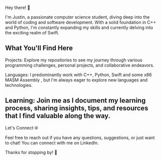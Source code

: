 Hey there! 👋

I'm Justin, a passionate computer science student, diving deep into the world of coding and software development. With a solid foundation in C++ and Python, I'm constantly expanding my skills and currently
delving into the exciting realm of Swift.

What You'll Find Here
-------------------------

Projects: Explore my repositories to see my journey through various programming challenges, personal projects, and collaborative endeavors.

Languages: I predominantly work with C++, Python, Swift and some x86 MASM Assembly , but I'm always eager to explore new languages and technologies.

Learning: Join me as I document my learning process, sharing insights, tips, and resources that I find valuable along the way.
------------------------- 

Let's Connect 🌐

Feel free to reach out if you have any questions, suggestions, or just want to chat! You can connect with me on LinkedIn.

Thanks for stopping by! 🚀
